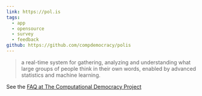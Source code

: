 ```yaml
---
link: https://pol.is
tags:
  - app
  - opensource
  - survey
  - feedback
github: https://github.com/compdemocracy/polis
---
```

> a real-time system for gathering, analyzing and understanding what large groups of people think in their own words, enabled by advanced statistics and machine learning.

See the [FAQ at The Computational Democracy Project](https://compdemocracy.org/FAQ/)